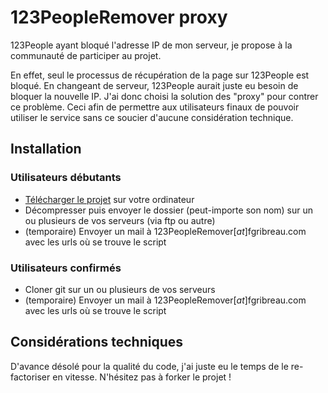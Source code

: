 # 123PeopleRemover proxy #

123People ayant bloqué l'adresse IP de mon serveur, je propose à la communauté de participer au projet. 

En effet, seul le processus de récupération de la page sur 123People est bloqué. En changeant de serveur, 123People aurait juste eu besoin de bloquer la nouvelle IP. 
J'ai donc choisi la solution des "proxy" pour contrer ce problème. Ceci afin de permettre aux utilisateurs finaux de pouvoir utiliser le service sans ce soucier d'aucune considération technique. 

## Installation ##

### Utilisateurs débutants ###
* <a href="https://github.com/FGRibreau/123PeopleRemover-server/archives/master">Télécharger le projet</a> sur votre ordinateur
* Décompresser puis envoyer le dossier (peut-importe son nom) sur un ou plusieurs de vos serveurs (via ftp ou autre)
* (temporaire) Envoyer un mail à 123PeopleRemover[_at_]fgribreau.com avec les urls où se trouve le script

### Utilisateurs confirmés ###
* Cloner git sur un ou plusieurs de vos serveurs
* (temporaire) Envoyer un mail à 123PeopleRemover[_at_]fgribreau.com avec les urls où se trouve le script


## Considérations techniques ##

D'avance désolé pour la qualité du code, j'ai juste eu le temps de le re-factoriser en vitesse. 
N'hésitez pas à forker le projet !